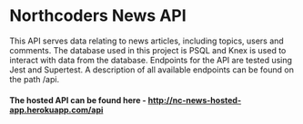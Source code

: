 # Northcoders News API

This API serves data relating to news articles, including topics, users and comments. The database used in this project is PSQL and Knex is used to interact with data from the database. Endpoints for the API are tested using Jest and Supertest. 
A description of all available endpoints can be found on the path /api. 

#### The hosted API can be found here - http://nc-news-hosted-app.herokuapp.com/api
